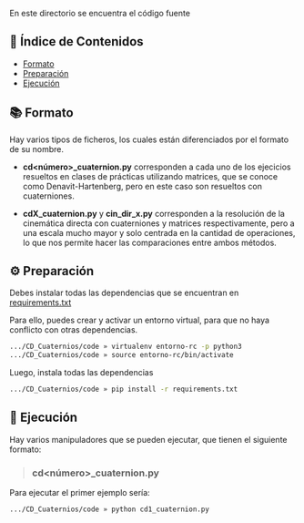 En este directorio se encuentra el código fuente

## 📄 **Índice de Contenidos** 

- [ Formato ](#format)
- [ Preparación ](#preparation)
- [ Ejecución ](#run)


<a name="format"></a>
## 📚 **Formato** 

Hay varios tipos de ficheros, los cuales están diferenciados por el formato de su nombre.

* **cd<número>_cuaternion.py** corresponden a cada uno de los ejecicios resueltos en clases de prácticas utilizando matrices, que se conoce como Denavit-Hartenberg, pero en este caso son resueltos con cuaterniones.

* **cdX_cuaternion.py** y **cin_dir_x.py** corresponden a la resolución de la cinemática directa con cuaterniones y matrices respectivamente, pero a una escala mucho mayor y solo centrada en la cantidad de operaciones, lo que nos permite hacer las comparaciones entre ambos métodos.

<a name="preparation"></a>
## ⚙️ **Preparación** 

Debes instalar todas las dependencias que se encuentran en [requirements.txt](./requirements.txt)

Para ello, puedes crear y activar un entorno virtual, para que no haya conflicto con otras dependencias.

```bash
.../CD_Cuaternios/code » virtualenv entorno-rc -p python3 
.../CD_Cuaternios/code » source entorno-rc/bin/activate
```

Luego, instala todas las dependencias

```bash
.../CD_Cuaternios/code » pip install -r requirements.txt 
```

<a name="run"></a>
## 💾 **Ejecución** 

Hay varios manipuladores que se pueden ejecutar, que tienen el siguiente formato:

> ### **cd<número>_cuaternion.py**

Para ejecutar el primer ejemplo sería:

```bash
.../CD_Cuaternios/code » python cd1_cuaternion.py
```

